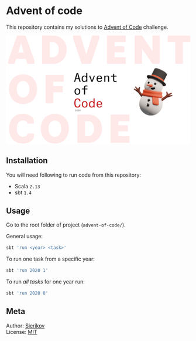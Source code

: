 # Advent of code

This repository contains my solutions to [Advent of Code](https://adventofcode.com/) challenge.

![Advent of Code poster](public/poster.png)

## Installation

You will need following to run code from this repository:

- Scala `2.13`
- sbt `1.4`

## Usage
Go to the root folder of project (`advent-of-code/`). 

General usage:

```bash
sbt 'run <year> <task>'
```

To run one task from a specific year:

```bash
sbt 'run 2020 1'
```

To run *all tasks* for one year run:

```bash
sbt 'run 2020 0'
```

## Meta

Author: [Sierikov](https://github.com/sierikov)  
License: [MIT](LICENSE.md)
